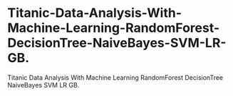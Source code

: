 # Titanic-Data-Analysis-With-Machine-Learning-RandomForest-DecisionTree-NaiveBayes-SVM-LR-GB.
Titanic Data Analysis With Machine Learning RandomForest DecisionTree NaiveBayes SVM LR GB.
